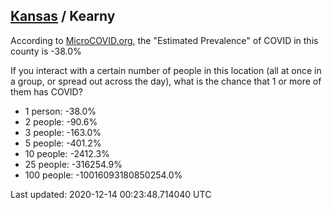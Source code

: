 
## [Kansas](/united-states/kansas) / Kearny

According to [MicroCOVID.org](http://microcovid.org),
the "Estimated Prevalence" of COVID in this county is -38.0%

If you interact with a certain number of people in this location
(all at once in a group, or spread out across the day), what is the chance that
1 or more of them has COVID?

- 1 person: -38.0%
- 2 people: -90.6%
- 3 people: -163.0%
- 5 people: -401.2%
- 10 people: -2412.3%
- 25 people: -316254.9%
- 100 people: -10016093180850254.0%

Last updated: 2020-12-14 00:23:48.714040 UTC
